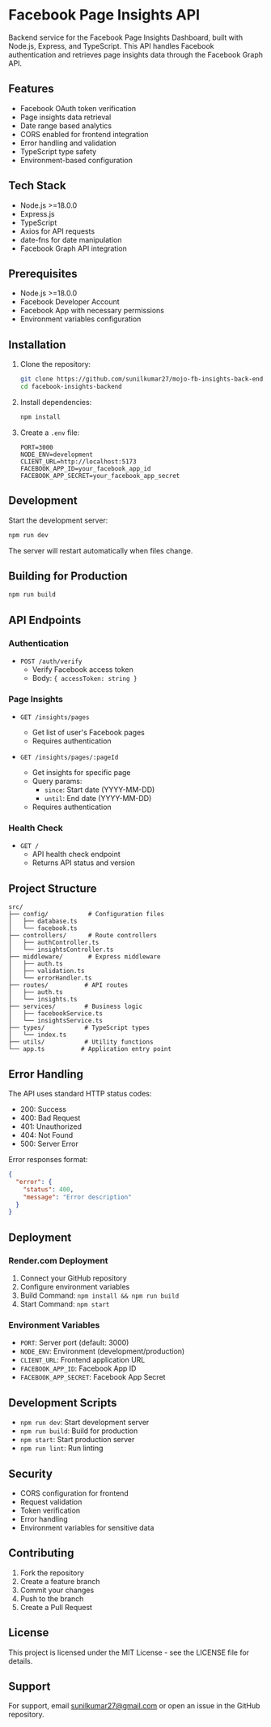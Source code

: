 # Facebook Page Insights API

Backend service for the Facebook Page Insights Dashboard, built with Node.js, Express, and TypeScript. This API handles Facebook authentication and retrieves page insights data through the Facebook Graph API.

## Features

- Facebook OAuth token verification
- Page insights data retrieval
- Date range based analytics
- CORS enabled for frontend integration
- Error handling and validation
- TypeScript type safety
- Environment-based configuration

## Tech Stack

- Node.js >=18.0.0
- Express.js
- TypeScript
- Axios for API requests
- date-fns for date manipulation
- Facebook Graph API integration

## Prerequisites

- Node.js >=18.0.0
- Facebook Developer Account
- Facebook App with necessary permissions
- Environment variables configuration

## Installation

1. Clone the repository:
   ```bash
   git clone https://github.com/sunilkumar27/mojo-fb-insights-back-end.git
   cd facebook-insights-backend
   ```

2. Install dependencies:
   ```bash
   npm install
   ```

3. Create a `.env` file:
   ```env
   PORT=3000
   NODE_ENV=development
   CLIENT_URL=http://localhost:5173
   FACEBOOK_APP_ID=your_facebook_app_id
   FACEBOOK_APP_SECRET=your_facebook_app_secret
   ```

## Development

Start the development server:
```bash
npm run dev
```

The server will restart automatically when files change.

## Building for Production

```bash
npm run build
```

## API Endpoints

### Authentication
- `POST /auth/verify`
  - Verify Facebook access token
  - Body: `{ accessToken: string }`

### Page Insights
- `GET /insights/pages`
  - Get list of user's Facebook pages
  - Requires authentication

- `GET /insights/pages/:pageId`
  - Get insights for specific page
  - Query params: 
    - `since`: Start date (YYYY-MM-DD)
    - `until`: End date (YYYY-MM-DD)
  - Requires authentication

### Health Check
- `GET /`
  - API health check endpoint
  - Returns API status and version

## Project Structure

```
src/
├── config/           # Configuration files
│   ├── database.ts
│   └── facebook.ts
├── controllers/      # Route controllers
│   ├── authController.ts
│   └── insightsController.ts
├── middleware/       # Express middleware
│   ├── auth.ts
│   ├── validation.ts
│   └── errorHandler.ts
├── routes/          # API routes
│   ├── auth.ts
│   └── insights.ts
├── services/        # Business logic
│   ├── facebookService.ts
│   └── insightsService.ts
├── types/           # TypeScript types
│   └── index.ts
├── utils/           # Utility functions
└── app.ts          # Application entry point
```

## Error Handling

The API uses standard HTTP status codes:
- 200: Success
- 400: Bad Request
- 401: Unauthorized
- 404: Not Found
- 500: Server Error

Error responses format:
```json
{
  "error": {
    "status": 400,
    "message": "Error description"
  }
}
```

## Deployment

### Render.com Deployment

1. Connect your GitHub repository
2. Configure environment variables
3. Build Command: `npm install && npm run build`
4. Start Command: `npm start`

### Environment Variables

- `PORT`: Server port (default: 3000)
- `NODE_ENV`: Environment (development/production)
- `CLIENT_URL`: Frontend application URL
- `FACEBOOK_APP_ID`: Facebook App ID
- `FACEBOOK_APP_SECRET`: Facebook App Secret

## Development Scripts

- `npm run dev`: Start development server
- `npm run build`: Build for production
- `npm start`: Start production server
- `npm run lint`: Run linting

## Security

- CORS configuration for frontend
- Request validation
- Token verification
- Error handling
- Environment variables for sensitive data

## Contributing

1. Fork the repository
2. Create a feature branch
3. Commit your changes
4. Push to the branch
5. Create a Pull Request

## License

This project is licensed under the MIT License - see the LICENSE file for details.

## Support

For support, email sunilkumar27@gmail.com or open an issue in the GitHub repository.